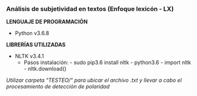 ### Análisis de subjetividad en textos (Enfoque lexicón - LX) ###

__LENGUAJE DE PROGRAMACIÓN__
* Python v3.6.8

__LIBRERÍAS UTILIZADAS__
* NLTK v3.4.1
    * Pasos instalación:
        \- sudo pip3.6 install nltk
        \- python3.6
        \- import nltk
        \- nltk.download()

_Utilizar carpeta "TESTEO/" para ubicar el archivo .txt y llevar a cabo el procesamiento de detección de polaridad_